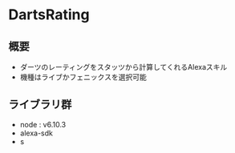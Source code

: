 # DartsRating
## 概要
* ダーツのレーティングをスタッツから計算してくれるAlexaスキル
* 機種はライブかフェニックスを選択可能

## ライブラリ群
* node : v6.10.3
* alexa-sdk
* s


